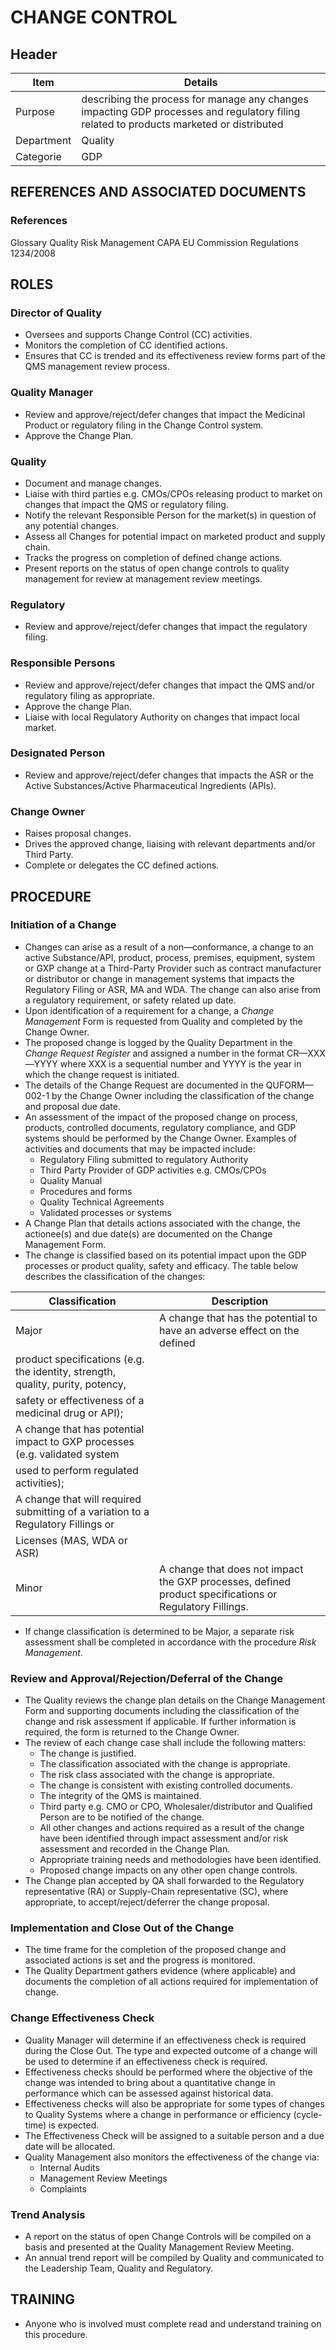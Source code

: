 # CHANGE CONTROL

## Header

|Item          |Details                                                                                                                 
|--------------|--------| 
|Purpose       |describing the process for manage any changes impacting GDP processes and regulatory filing related to products marketed or distributed                                                                                                                         
|Department    |Quality                                                                                                                 
|Categorie     |GDP                                                                                                                     

## REFERENCES AND ASSOCIATED DOCUMENTS

### References

Glossary
Quality Risk Management
CAPA
EU Commission Regulations 1234/2008

## ROLES

### Director of Quality
* Oversees and supports Change Control (CC) activities.
* Monitors the completion of CC identified actions.
* Ensures that CC is trended and its effectiveness review forms part of the QMS management review process.

### Quality Manager
* Review and approve/reject/defer changes that impact the Medicinal Product or regulatory filing in the Change Control system.
* Approve the Change Plan.

### Quality
* Document and manage changes.
* Liaise with third parties e.g. CMOs/CPOs releasing product to market on changes that impact the QMS or regulatory filing.
* Notify the relevant Responsible Person for the market(s) in question of any potential changes.
* Assess all Changes for potential impact on marketed product and supply chain.
* Tracks the progress on completion of defined change actions.
* Present reports on the status of open change controls to quality management for review at management review meetings.

### Regulatory
* Review and approve/reject/defer changes that impact the regulatory filing.

### Responsible Persons
* Review and approve/reject/defer changes that impact the QMS and/or regulatory filing as appropriate.
* Approve the change Plan.
* Liaise with local Regulatory Authority on changes that impact local market.

### Designated Person 
* Review and approve/reject/defer changes that impacts the ASR or the Active Substances/Active Pharmaceutical Ingredients (APIs).

### Change Owner
* Raises proposal changes. 
* Drives the approved change, liaising with relevant departments and/or Third Party.
* Complete or delegates the CC defined actions.

## PROCEDURE

### Initiation of a Change 
* Changes can arise as a result of a non—conformance, a change to an active Substance/API, product, process, premises, equipment, system or GXP change at a Third-Party Provider such as contract manufacturer or distributor or change in management systems that impacts the Regulatory Filing or ASR, MA and WDA. The change can also arise from a regulatory requirement, or safety related up date.
* Upon identification of a requirement for a change, a *Change Management* Form is requested from Quality and completed by the Change Owner.
* The proposed change is logged by the Quality Department in the *Change Request Register* and assigned a number in the format CR—XXX—YYYY where XXX is a sequential number and YYYY is the year in which the change request is initiated.
* The details of the Change Request are documented in the QUFORM—002-1 by the Change Owner including the classification of the change and proposal due date.
* An assessment of the impact of the proposed change on process, products, controlled documents, regulatory compliance, and GDP systems should be performed by the Change Owner. Examples of activities and documents that may be impacted include:
  * Regulatory Filing submitted to regulatory Authority
  * Third Party Provider of GDP activities e.g. CMOs/CPOs
  * Quality Manual
  * Procedures and forms
  * Quality Technical Agreements
  * Validated processes or systems
* A Change Plan that details actions associated with the change, the actionee(s) and due date(s) are documented on the Change Management Form.
* The change is classified based on its potential impact upon the GDP processes or product quality, safety and efficacy. The table below describes the classification of the changes:

|Classification     |Description                                                                                             |
|-------------------|--------------------------------------------------------------------------------------------------------|
|Major              |A change that has the potential to have an adverse effect on the defined                                |
                   product specifications (e.g. the identity, strength, quality, purity, potency,                          |
                   safety or effectiveness of a medicinal drug or API);                                                    |
                   A change that has potential impact to GXP processes (e.g. validated system                              |
                   used to perform regulated activities);                                                                  |
                   A change that will required submitting of a variation to a Regulatory Fillings or                       | 
                  Licenses (MAS, WDA or ASR)                                                                              |
|Minor              |A change that does not impact the GXP processes, defined product specifications or Regulatory Fillings. |           

* If change classification is determined to be Major, a separate risk assessment shall be completed in accordance with the procedure *Risk Management*.

### Review and Approval/Rejection/Deferral of the Change
* The Quality reviews the change plan details on the Change Management Form and supporting documents including the classification of the change and risk assessment if applicable. If further information is required, the form is returned to the Change Owner.
* The review of each change case shall include the following matters:
  * The change is justified.
  * The classification associated with the change is appropriate.
  * The risk class associated with the change is appropriate.
  * The change is consistent with existing controlled documents.
  * The integrity of the QMS is maintained.
  * Third party e.g. CMO or CPO, Wholesaler/distributor and Qualified Person are to be notified of the change.
  * All other changes and actions required as a result of the change have been identified through impact assessment and/or risk assessment and recorded in the Change Plan.
  * Appropriate training needs and methodologies have been identified.
  * Proposed change impacts on any other open change controls.
* The Change plan accepted by QA shall forwarded to the Regulatory representative (RA) or Supply-Chain representative (SC), where appropriate, to accept/reject/deferrer the change proposal.

### Implementation and Close Out of the Change
* The time frame for the completion of the proposed change and associated actions is set and the progress is monitored.
* The Quality Department gathers evidence (where applicable) and documents the completion of all actions required for implementation of change. 

### Change Effectiveness Check
* Quality Manager will determine if an effectiveness check is required during the Close Out. The type and expected outcome of a change will be used to determine if an effectiveness check is required.
* Effectiveness checks should be performed where the objective of the change was intended to bring about a quantitative change in performance which can be assessed against historical data.
* Effectiveness checks will also be appropriate for some types of changes to Quality Systems where a change in performance or efficiency (cycle-time) is expected. 
* The Effectiveness Check will be assigned to a suitable person and a due date will be allocated. 
* Quality Management also monitors the effectiveness of the change via:
  * Internal Audits
  * Management Review Meetings
  * Complaints

### Trend Analysis
* A report on the status of open Change Controls will be compiled on a basis and presented at the Quality Management Review Meeting. 
* An annual trend report will be compiled by Quality and communicated to the Leadership Team, Quality and Regulatory.

## TRAINING 
* Anyone who is involved must complete read and understand training on this procedure.

